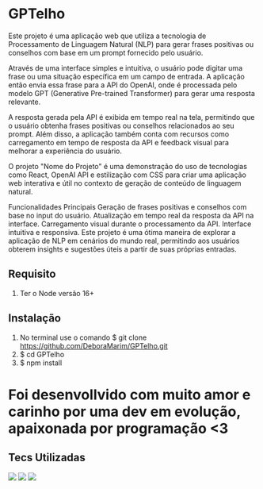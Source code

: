 # GPTelho
Este projeto é uma aplicação web que utiliza a tecnologia de Processamento de Linguagem Natural (NLP) para gerar frases positivas ou conselhos com base em um prompt fornecido pelo usuário.


Através de uma interface simples e intuitiva, o usuário pode digitar uma frase ou uma situação específica em um campo de entrada. A aplicação então envia essa frase para a API do OpenAI, onde é processada pelo modelo GPT (Generative Pre-trained Transformer) para gerar uma resposta relevante.

A resposta gerada pela API é exibida em tempo real na tela, permitindo que o usuário obtenha frases positivas ou conselhos relacionados ao seu prompt. Além disso, a aplicação também conta com recursos como carregamento em tempo de resposta da API e feedback visual para melhorar a experiência do usuário.

O projeto "Nome do Projeto" é uma demonstração do uso de tecnologias como React, OpenAI API e estilização com CSS para criar uma aplicação web interativa e útil no contexto de geração de conteúdo de linguagem natural.

Funcionalidades Principais
Geração de frases positivas e conselhos com base no input do usuário.
Atualização em tempo real da resposta da API na interface.
Carregamento visual durante o processamento da API.
Interface intuitiva e responsiva.
Este projeto é uma ótima maneira de explorar a aplicação de NLP em cenários do mundo real, permitindo aos usuários obterem insights e sugestões úteis a partir de suas próprias entradas.

## Requisito

1. Ter o Node versão 16+



## Instalação

1. No terminal use o comando $ git clone https://github.com/DeboraMarim/GPTelho.git
2. $ cd GPTelho
3. $ npm install


# Foi desenvollvido com muito amor e carinho  por uma dev em evolução, apaixonada por programação <3 

## Tecs Utilizadas 

<img src="https://img.shields.io/badge/React-20232A?style=for-the-badge&logo=react&logoColor=61DAFB">
<img src="https://img.shields.io/badge/Node.js-43853D?style=for-the-badge&logo=node.js&logoColor=white">
<img src="https://img.shields.io/badge/JavaScript-F7DF1E?style=for-the-badge&logo=javascript&logoColor=black">
